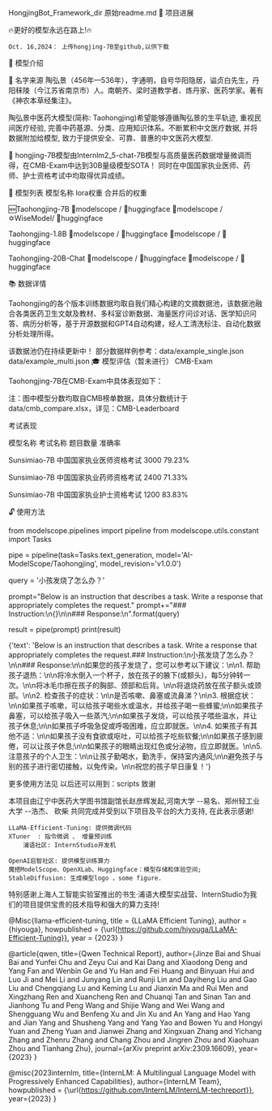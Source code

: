 HongjingBot_Framework_dir
原始readme.md
🎉 项目进展

🔥更好的模型永远在路上!🔥

    Oct. 16,2024： 上传hongjing-7B至github,以供下载

🌈 模型介绍

🌈 名字来源
陶弘景（456年—536年），字通明，自号华阳隐居，谥贞白先生，丹阳秣陵（今江苏省南京市）人。南朝齐、梁时道教学者、炼丹家、医药学家。著有《神农本草经集注》。

陶弘景中医药大模型(简称: Taohongjing)希望能够遵循陶弘景的生平轨迹, 重视民间医疗经验, 完善中药基源、分类、应用知识体系。不断累积中文医疗数据, 并将数据附加给模型, 致力于提供安全、可靠、普惠的中文医药大模型.

🚩 hongjing-7B模型由Internlm2_5-chat-7B模型与高质量医药数据增量微调而得，在CMB-Exam中达到30B量级模型SOTA！ 同时在中国国家执业医师、药师、护士资格考试中均取得优异成绩。

📅 模型列表
模型名称 	lora权重 	合并后的权重

🆕Taohongjing-7B 	🤖modelscope / 🤗huggingface 	🤖modelscope /✡️WiseModel/ 🤗huggingface

Taohongjing-1.8B 	🤖modelscope / 🤗huggingface 	🤖modelscope / 🤗huggingface

Taohongjing-20B-Chat 	🤖modelscope / 🤗huggingface 	🤖modelscope / 🤗huggingface


📚 数据详情

Taohongjing的各个版本训练数据均取自我们精心构建的文摘数据池，该数据池融合各类医药卫生文献及教材、多科室诊断数据、海量医疗问诊对话、医学知识问答、病历分析等，基于开源数据和GPT4自动构建，经人工清洗标注、自动化数据分析处理所得。

该数据池仍在持续更新中！ 部分数据样例参考：data/example_single.json data/example_multi.json
🎓 模型评估（暂未进行）
CMB-Exam

Taohongjing-7B在CMB-Exam中具体表现如下：

注：图中模型分数均取自CMB榜单数据，具体分数统计于data/cmb_compare.xlsx，详见：CMB-Leaderboard

考试表现

模型名称 	考试名称 	题目数量 	准确率

Sunsimiao-7B 	中国国家执业医师资格考试 	3000 	79.23%

Sunsimiao-7B 	中国国家执业药师资格考试 	2400 	71.33%

Sunsimiao-7B 	中国国家执业护士资格考试 	1200 	83.83%


🔓 使用方法

from modelscope.pipelines import pipeline
from modelscope.utils.constant import Tasks

pipe = pipeline(task=Tasks.text_generation, model='AI-ModelScope/Taohongjing', model_revision='v1.0.0')

query = '小孩发烧了怎么办？'

prompt="Below is an instruction that describes a task. Write a response that appropriately completes the request."
prompt+="### Instruction:\n{}\n\n### Response:\n".format(query)

result = pipe(prompt)
print(result)

{'text': 'Below is an instruction that describes a task. Write a response that appropriately completes the request.### Instruction:\n小孩发烧了怎么办？\n\n### Response:\n\n如果您的孩子发烧了，您可以参考以下建议：\n\n1. 帮助孩子退热：\n\n将冷水倒入一个杯子，放在孩子的腋下(或额头)，每5分钟转一次。\n\n将冰毛巾擦在孩子的胸部、颈部和后背。\n\n将退烧药放在孩子额头或颈部。\n\n2. 检查孩子的症状：\n\n是否咳嗽、鼻塞或流鼻涕？\n\n3. 根据症状：\n\n如果孩子咳嗽，可以给孩子喝些水或温水，并给孩子喝一些蜂蜜;\n\n如果孩子鼻塞，可以给孩子吸入一些蒸汽;\n\n如果孩子发烧，可以给孩子喂些温水，并让孩子休息;\n\n如果孩子呼吸急促或呼吸困难，应立即就医。\n\n4. 如果孩子有其他不适：\n\n如果孩子没有食欲或呕吐，可以给孩子吃些软餐;\n\n如果孩子感到疲倦，可以让孩子休息;\n\n如果孩子的眼睛出现红色或分泌物，应立即就医。\n\n5. 注意孩子的个人卫生：\n\n让孩子勤喝水，勤洗手，保持室内通风;\n\n避免孩子与别的孩子进行密切接触，以免传染。\n\n祝您的孩子早日康复！'}

更多使用方法见 以后还可以用到：scripts 
致谢

本项目由辽宁中医药大学图书馆副馆长赵彦辉发起,河南大学 --易名、郑州轻工业大学 --浩杰、 砍柴 共同完成并受到以下项目及平台的大力支持, 在此表示感谢!

    LLaMA-Efficient-Tuning: 提供微调代码
    XTuner  : 指令微调 、 增量预训练
        浦语社区: InternStudio开发机 
   
    OpenAI启智社区: 提供模型训练算力
    魔搭ModelScope、OpenXLab、Huggingface：模型存储和体验空间;
    StableDiffusion: 生成模型logo ，some figure.
    

特别感谢上海人工智能实验室推出的书生·浦语大模型实战营、InternStudio为我们的项目提供宝贵的技术指导和强大的算力支持!

@Misc{llama-efficient-tuning, 
  title = {LLaMA Efficient Tuning}, 
  author = {hiyouga}, 
  howpublished = {\url{https://github.com/hiyouga/LLaMA-Efficient-Tuning}}, 
  year = {2023}
}

@article{qwen,
  title={Qwen Technical Report},
  author={Jinze Bai and Shuai Bai and Yunfei Chu and Zeyu Cui and Kai Dang and Xiaodong Deng and Yang Fan and Wenbin Ge and Yu Han and Fei Huang and Binyuan Hui and Luo Ji and Mei Li and Junyang Lin and Runji Lin and Dayiheng Liu and Gao Liu and Chengqiang Lu and Keming Lu and Jianxin Ma and Rui Men and Xingzhang Ren and Xuancheng Ren and Chuanqi Tan and Sinan Tan and Jianhong Tu and Peng Wang and Shijie Wang and Wei Wang and Shengguang Wu and Benfeng Xu and Jin Xu and An Yang and Hao Yang and Jian Yang and Shusheng Yang and Yang Yao and Bowen Yu and Hongyi Yuan and Zheng Yuan and Jianwei Zhang and Xingxuan Zhang and Yichang Zhang and Zhenru Zhang and Chang Zhou and Jingren Zhou and Xiaohuan Zhou and Tianhang Zhu},
  journal={arXiv preprint arXiv:2309.16609},
  year={2023}
}

@misc{2023internlm,
    title={InternLM: A Multilingual Language Model with Progressively Enhanced Capabilities},
    author={InternLM Team},
    howpublished = {\url{https://github.com/InternLM/InternLM-techreport}},
    year={2023}
}
